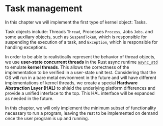 # Task management

In this chapter we will implement the first type of kernel object: Tasks.

Task objects include: Threads `Thread`, Processes `Process`, Jobs `Jobs`. and some auxiliary objects, such as `SuspendToken`, which is responsible for suspending the execution of a task, and `Exception`, which is responsible for handling exceptions.

In order to be able to realistically represent the behavior of thread objects, we use **user-state concurrent threads** in the Rust async runtime [`async_std`] to emulate **kernel threads**.
This allows the correctness of the implementation to be verified in a user-state unit test.
Considering that the OS will run in a bare metal environment in the future and will have different implementations of kernel threads, we create a special **Hardware Abstraction Layer (HAL)** to shield the underlying platform differences and provide a unified interface to the top.
This HAL interface will be expanded as needed in the future.

In this chapter, we will only implement the minimum subset of functionality necessary to run a program, leaving the rest to be implemented on demand once the user program is up and running.

[`async_std`]: https://docs.rs/async-std/1.6.2/async_std/index.html
